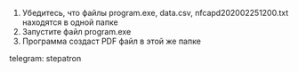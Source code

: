 1. Убедитесь, что файлы program.exe, data.csv, nfcapd202002251200.txt находятся в одной папке
2. Запустите файл program.exe
3. Программа создаст PDF файл в этой же папке

telegram: stepatron
